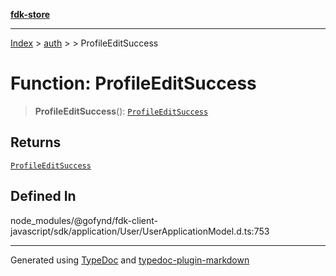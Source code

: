 [**fdk-store**](../../../README.md)
***

[Index](../../../API.md) > [auth](../../README.md) > [<internal>](../README.md) > ProfileEditSuccess

# Function: ProfileEditSuccess

> **ProfileEditSuccess**(): [`ProfileEditSuccess`](../type-aliases/type-alias.ProfileEditSuccess.md)

## Returns

[`ProfileEditSuccess`](../type-aliases/type-alias.ProfileEditSuccess.md)

## Defined In

node\_modules/@gofynd/fdk-client-javascript/sdk/application/User/UserApplicationModel.d.ts:753

***
Generated using [TypeDoc](https://typedoc.org/) and [typedoc-plugin-markdown](https://www.npmjs.com/package/typedoc-plugin-markdown)
